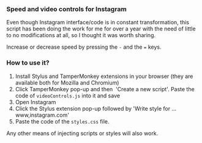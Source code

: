 ### Speed and video controls for Instagram

Even though Instagram interface/code is in constant transformation, this script has been doing the work for me for over a year with the need of little to no modifications at all, so I thought it was worth sharing. 

Increase or decrease speed by pressing the ```-``` and the ```=``` keys.

### How to use it?
1. Install Stylus and TamperMonkey extensions in your browser (they are available both for Mozilla and Chromium)
2. Click TamperMonkey pop-up and then  'Create a new script'. Paste the code of ```videoControls.js``` into it and save
3. Open Instagram
4. Click the Stylus extension pop-up followed by 'Write style for ... www,instagram.com'
5. Paste the code of the ```styles.css``` file.

Any other means of injecting scripts or styles will also work.

